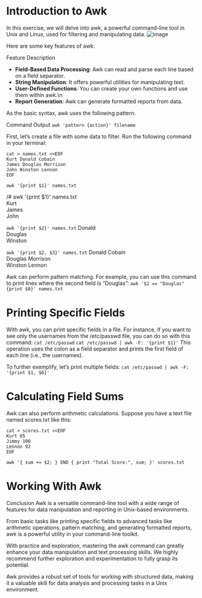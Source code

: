 # Introduction to Awk

In this exercise, we will delve into awk, a powerful command-line tool in Unix and Linux, used for filtering and manipulating data.
![image](https://github.com/user-attachments/assets/39fe0041-dd4c-49e9-91d1-a89bab9e78e3)


Here are some key features of awk:

Feature	Description
- **Field-Based Data Processing**:	Awk can read and parse each line based on a field separator.
- **String Manipulation**:	It offers powerful utilities for manipulating text.
- **User-Defined Functions**:	You can create your own functions and use them within awk.\n
- **Report Generation**:	Awk can generate formatted reports from data.

As the basic syntax, awk uses the following pattern.

Command Output
`awk 'pattern {action}' filename`

First, let’s create a file with some data to filter. Run the following command in your terminal:

```
cat > names.txt <<EOF
Kurt Donald Cobain
James Douglas Morrison
John Winston Lennon
EOF
```
```
awk '{print $1}' names.txt
```

/# awk '{print $1}' names.txt<br />
Kurt<br />
James<br />
John<br />

`awk '{print $2}' names.txt`
Donald<br />
Douglas<br />
Winston<br />

`awk '{print $2, $3}' names.txt`
Donald Cobain<br />
Douglas Morrison<br />
Winston Lennon<br />

Awk can perform pattern matching. For example, you can use this command to print lines where the second field is “Douglas”:
`awk '$2 == "Douglas" {print $0}' names.txt`

# Printing Specific Fields
With awk, you can print specific fields in a file. For instance, if you want to see only the usernames from the /etc/passwd file, you can do so with this command:
`cat /etc/passwd`
`cat /etc/passwd | awk -F: '{print $1}'` This operation uses the colon as a field separator and prints the first field of each line (i.e., the usernames).

To further exemplify, let’s print multiple fields:
`cat /etc/passwd | awk -F: '{print $1, $6}'`


# Calculating Field Sums
Awk can also perform arithmetic calculations. Suppose you have a text file named scores.txt like this:
```
cat > scores.txt <<EOF
Kurt 85
Jimmy 100
Lennon 92
EOF
```
`awk '{ sum += $2; } END { print "Total Score:", sum; }' scores.txt`


# Working With Awk
Conclusion
Awk is a versatile command-line tool with a wide range of features for data manipulation and reporting in Unix-based environments.

From basic tasks like printing specific fields to advanced tasks like arithmetic operations, pattern matching, and generating formatted reports, awk is a powerful utility in your command-line toolkit.

With practice and exploration, mastering the awk command can greatly enhance your data manipulation and text processing skills. We highly recommend further exploration and experimentation to fully grasp its potential.

Awk provides a robust set of tools for working with structured data, making it a valuable skill for data analysis and processing tasks in a Unix environment.


